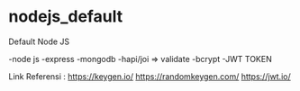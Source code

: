 # nodejs_default

Default Node JS

-node js
-express
-mongodb
-hapi/joi => validate
-bcrypt
-JWT TOKEN

Link Referensi :
https://keygen.io/
https://randomkeygen.com/
https://jwt.io/
